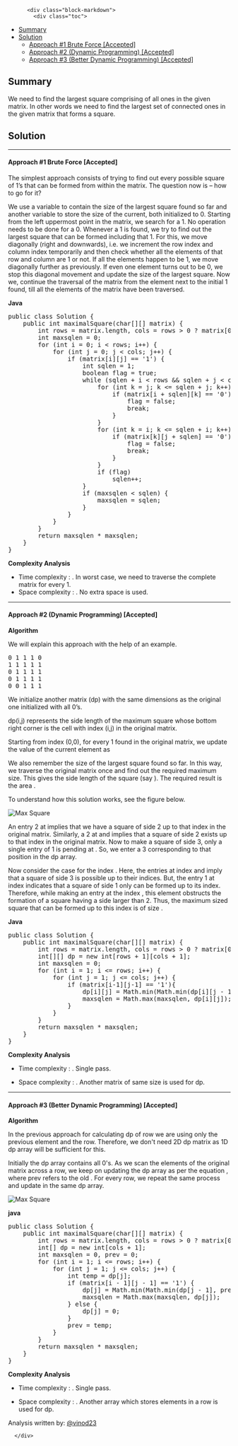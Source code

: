 <div class="article-body">
        
          <div class="block-markdown">
            <div class="toc">
<ul>
<li><a href="#summary">Summary</a></li>
<li><a href="#solution">Solution</a><ul>
<li><a href="#approach-1-brute-force-accepted">Approach #1 Brute Force [Accepted]</a></li>
<li><a href="#approach-2-dynamic-programming-accepted">Approach #2 (Dynamic Programming) [Accepted]</a></li>
<li><a href="#approach-3-better-dynamic-programming-accepted">Approach #3 (Better Dynamic Programming) [Accepted]</a></li>
</ul>
</li>
</ul>
</div>
<h2 id="summary">Summary</h2>
<p>We need to find the largest square comprising of all ones in the given <script type="math/tex; mode=display">m \times n</script> matrix. In other words we need to find the largest set of connected ones in the given matrix that forms a square.</p>
<h2 id="solution">Solution</h2>
<hr>
<h4 id="approach-1-brute-force-accepted">Approach #1 Brute Force [Accepted]</h4>
<p>The simplest approach consists of trying to find out every possible square of 1’s that can be formed from within the matrix. The question now is – how to go for it?</p>
<p>We use a variable to contain the size of the largest square found so far and another variable to store the size of the current, both initialized to 0. Starting from the left uppermost point in the matrix, we search for a 1. No operation needs to be done for a 0. Whenever a 1 is found, we try to find out the largest square that can be formed including that 1. For this, we move diagonally (right and downwards), i.e. we increment the row index and column index temporarily and then check whether all the elements of that row and column are 1 or not. If all the elements happen to be 1, we move diagonally further as previously. If even one element turns out to be 0, we stop this diagonal movement and update the size of the largest square. Now we, continue the traversal of the matrix from the element next to the initial 1 found, till all the elements of the matrix have been traversed.</p>
<p><strong>Java</strong></p>
<div class="codehilite"><pre><span></span><span class="kd">public</span> <span class="kd">class</span> <span class="nc">Solution</span> <span class="o">{</span>
    <span class="kd">public</span> <span class="kt">int</span> <span class="nf">maximalSquare</span><span class="o">(</span><span class="kt">char</span><span class="o">[][]</span> <span class="n">matrix</span><span class="o">)</span> <span class="o">{</span>
        <span class="kt">int</span> <span class="n">rows</span> <span class="o">=</span> <span class="n">matrix</span><span class="o">.</span><span class="na">length</span><span class="o">,</span> <span class="n">cols</span> <span class="o">=</span> <span class="n">rows</span> <span class="o">&gt;</span> <span class="mi">0</span> <span class="o">?</span> <span class="n">matrix</span><span class="o">[</span><span class="mi">0</span><span class="o">].</span><span class="na">length</span> <span class="o">:</span> <span class="mi">0</span><span class="o">;</span>
        <span class="kt">int</span> <span class="n">maxsqlen</span> <span class="o">=</span> <span class="mi">0</span><span class="o">;</span>
        <span class="k">for</span> <span class="o">(</span><span class="kt">int</span> <span class="n">i</span> <span class="o">=</span> <span class="mi">0</span><span class="o">;</span> <span class="n">i</span> <span class="o">&lt;</span> <span class="n">rows</span><span class="o">;</span> <span class="n">i</span><span class="o">++)</span> <span class="o">{</span>
            <span class="k">for</span> <span class="o">(</span><span class="kt">int</span> <span class="n">j</span> <span class="o">=</span> <span class="mi">0</span><span class="o">;</span> <span class="n">j</span> <span class="o">&lt;</span> <span class="n">cols</span><span class="o">;</span> <span class="n">j</span><span class="o">++)</span> <span class="o">{</span>
                <span class="k">if</span> <span class="o">(</span><span class="n">matrix</span><span class="o">[</span><span class="n">i</span><span class="o">][</span><span class="n">j</span><span class="o">]</span> <span class="o">==</span> <span class="sc">'1'</span><span class="o">)</span> <span class="o">{</span>
                    <span class="kt">int</span> <span class="n">sqlen</span> <span class="o">=</span> <span class="mi">1</span><span class="o">;</span>
                    <span class="kt">boolean</span> <span class="n">flag</span> <span class="o">=</span> <span class="kc">true</span><span class="o">;</span>
                    <span class="k">while</span> <span class="o">(</span><span class="n">sqlen</span> <span class="o">+</span> <span class="n">i</span> <span class="o">&lt;</span> <span class="n">rows</span> <span class="o">&amp;&amp;</span> <span class="n">sqlen</span> <span class="o">+</span> <span class="n">j</span> <span class="o">&lt;</span> <span class="n">cols</span> <span class="o">&amp;&amp;</span> <span class="n">flag</span><span class="o">)</span> <span class="o">{</span>
                        <span class="k">for</span> <span class="o">(</span><span class="kt">int</span> <span class="n">k</span> <span class="o">=</span> <span class="n">j</span><span class="o">;</span> <span class="n">k</span> <span class="o">&lt;=</span> <span class="n">sqlen</span> <span class="o">+</span> <span class="n">j</span><span class="o">;</span> <span class="n">k</span><span class="o">++)</span> <span class="o">{</span>
                            <span class="k">if</span> <span class="o">(</span><span class="n">matrix</span><span class="o">[</span><span class="n">i</span> <span class="o">+</span> <span class="n">sqlen</span><span class="o">][</span><span class="n">k</span><span class="o">]</span> <span class="o">==</span> <span class="sc">'0'</span><span class="o">)</span> <span class="o">{</span>
                                <span class="n">flag</span> <span class="o">=</span> <span class="kc">false</span><span class="o">;</span>
                                <span class="k">break</span><span class="o">;</span>
                            <span class="o">}</span>
                        <span class="o">}</span>
                        <span class="k">for</span> <span class="o">(</span><span class="kt">int</span> <span class="n">k</span> <span class="o">=</span> <span class="n">i</span><span class="o">;</span> <span class="n">k</span> <span class="o">&lt;=</span> <span class="n">sqlen</span> <span class="o">+</span> <span class="n">i</span><span class="o">;</span> <span class="n">k</span><span class="o">++)</span> <span class="o">{</span>
                            <span class="k">if</span> <span class="o">(</span><span class="n">matrix</span><span class="o">[</span><span class="n">k</span><span class="o">][</span><span class="n">j</span> <span class="o">+</span> <span class="n">sqlen</span><span class="o">]</span> <span class="o">==</span> <span class="sc">'0'</span><span class="o">)</span> <span class="o">{</span>
                                <span class="n">flag</span> <span class="o">=</span> <span class="kc">false</span><span class="o">;</span>
                                <span class="k">break</span><span class="o">;</span>
                            <span class="o">}</span>
                        <span class="o">}</span>
                        <span class="k">if</span> <span class="o">(</span><span class="n">flag</span><span class="o">)</span>
                            <span class="n">sqlen</span><span class="o">++;</span>
                    <span class="o">}</span>
                    <span class="k">if</span> <span class="o">(</span><span class="n">maxsqlen</span> <span class="o">&lt;</span> <span class="n">sqlen</span><span class="o">)</span> <span class="o">{</span>
                        <span class="n">maxsqlen</span> <span class="o">=</span> <span class="n">sqlen</span><span class="o">;</span>
                    <span class="o">}</span>
                <span class="o">}</span>
            <span class="o">}</span>
        <span class="o">}</span>
        <span class="k">return</span> <span class="n">maxsqlen</span> <span class="o">*</span> <span class="n">maxsqlen</span><span class="o">;</span>
    <span class="o">}</span>
<span class="o">}</span>
</pre></div>


<p><strong>Complexity Analysis</strong></p>
<ul>
<li>Time complexity : <script type="math/tex; mode=display">O\big((mn)^2\big)</script>. In worst case, we need to traverse the complete matrix for every 1.</li>
<li>Space complexity : <script type="math/tex; mode=display">O(1)</script>. No extra space is used.</li>
</ul>
<hr>
<h4 id="approach-2-dynamic-programming-accepted">Approach #2 (Dynamic Programming) [Accepted]</h4>
<p><strong>Algorithm</strong></p>
<p>We will explain this approach with the help of an example.</p>
<div class="codehilite"><pre><span></span>0 1 1 1 0
1 1 1 1 1
0 1 1 1 1
0 1 1 1 1
0 0 1 1 1
</pre></div>


<p>We initialize another matrix (dp) with the same dimensions as the original one initialized with all 0’s.</p>
<p>dp(i,j) represents the side length of the maximum square whose bottom right corner is the cell with index (i,j) in the original matrix. </p>
<p>Starting from index (0,0), for every 1 found in the original matrix, we update the value of the current element as </p>
<p>
<script type="math/tex; mode=display">
\text{dp}(i,\  j) = \min \big( \text{dp}(i-1,\  j),\  \text{dp}(i-1,\  j-1),\  \text{dp}(i,\  j-1) \big) + 1.
</script>
</p>
<p>We also remember the size of the largest square found so far. In this way, we traverse the original matrix once and find out the required maximum size. This gives the side length of the square (say <script type="math/tex; mode=display">maxsqlen</script>). The required result is the area <script type="math/tex; mode=display">maxsqlen^2</script>.</p>
<p>To understand how this solution works, see the figure below.</p>
<p><img alt="Max Square" src="https://leetcode.com/media/original_images/221_Maximal_Square.PNG?raw=true"></p>
<p>An entry 2 at <script type="math/tex; mode=display">(1, 3)</script> implies that we have a square of side 2 up to that index in the original matrix. Similarly, a 2 at <script type="math/tex; mode=display">(1, 2)</script> and <script type="math/tex; mode=display">(2, 2)</script> implies that a square of side 2 exists up to that index in the original matrix. Now to make a square of side 3, only a single entry of 1 is pending at <script type="math/tex; mode=display">(2, 3)</script>. So, we enter a 3 corresponding to that position in the dp array.</p>
<p>Now consider the case for the index <script type="math/tex; mode=display">(3, 4)</script>. Here, the entries at index <script type="math/tex; mode=display">(3, 3)</script> and <script type="math/tex; mode=display">(2, 3)</script> imply that a square of side 3 is possible up to their indices. But, the entry 1 at index <script type="math/tex; mode=display">(2, 4)</script> indicates that a square of side 1 only can be formed up to its index. Therefore, while making an entry at the index <script type="math/tex; mode=display">(3, 4)</script>, this element obstructs the formation of a square having a side larger than 2. Thus, the maximum sized square that can be formed up to this index is of size <script type="math/tex; mode=display">2\times2</script>.</p>
<p><strong>Java</strong></p>
<div class="codehilite"><pre><span></span><span class="kd">public</span> <span class="kd">class</span> <span class="nc">Solution</span> <span class="o">{</span>
    <span class="kd">public</span> <span class="kt">int</span> <span class="nf">maximalSquare</span><span class="o">(</span><span class="kt">char</span><span class="o">[][]</span> <span class="n">matrix</span><span class="o">)</span> <span class="o">{</span>
        <span class="kt">int</span> <span class="n">rows</span> <span class="o">=</span> <span class="n">matrix</span><span class="o">.</span><span class="na">length</span><span class="o">,</span> <span class="n">cols</span> <span class="o">=</span> <span class="n">rows</span> <span class="o">&gt;</span> <span class="mi">0</span> <span class="o">?</span> <span class="n">matrix</span><span class="o">[</span><span class="mi">0</span><span class="o">].</span><span class="na">length</span> <span class="o">:</span> <span class="mi">0</span><span class="o">;</span>
        <span class="kt">int</span><span class="o">[][]</span> <span class="n">dp</span> <span class="o">=</span> <span class="k">new</span> <span class="kt">int</span><span class="o">[</span><span class="n">rows</span> <span class="o">+</span> <span class="mi">1</span><span class="o">][</span><span class="n">cols</span> <span class="o">+</span> <span class="mi">1</span><span class="o">];</span>
        <span class="kt">int</span> <span class="n">maxsqlen</span> <span class="o">=</span> <span class="mi">0</span><span class="o">;</span>
        <span class="k">for</span> <span class="o">(</span><span class="kt">int</span> <span class="n">i</span> <span class="o">=</span> <span class="mi">1</span><span class="o">;</span> <span class="n">i</span> <span class="o">&lt;=</span> <span class="n">rows</span><span class="o">;</span> <span class="n">i</span><span class="o">++)</span> <span class="o">{</span>
            <span class="k">for</span> <span class="o">(</span><span class="kt">int</span> <span class="n">j</span> <span class="o">=</span> <span class="mi">1</span><span class="o">;</span> <span class="n">j</span> <span class="o">&lt;=</span> <span class="n">cols</span><span class="o">;</span> <span class="n">j</span><span class="o">++)</span> <span class="o">{</span>
                <span class="k">if</span> <span class="o">(</span><span class="n">matrix</span><span class="o">[</span><span class="n">i</span><span class="o">-</span><span class="mi">1</span><span class="o">][</span><span class="n">j</span><span class="o">-</span><span class="mi">1</span><span class="o">]</span> <span class="o">==</span> <span class="sc">'1'</span><span class="o">){</span>
                    <span class="n">dp</span><span class="o">[</span><span class="n">i</span><span class="o">][</span><span class="n">j</span><span class="o">]</span> <span class="o">=</span> <span class="n">Math</span><span class="o">.</span><span class="na">min</span><span class="o">(</span><span class="n">Math</span><span class="o">.</span><span class="na">min</span><span class="o">(</span><span class="n">dp</span><span class="o">[</span><span class="n">i</span><span class="o">][</span><span class="n">j</span> <span class="o">-</span> <span class="mi">1</span><span class="o">],</span> <span class="n">dp</span><span class="o">[</span><span class="n">i</span> <span class="o">-</span> <span class="mi">1</span><span class="o">][</span><span class="n">j</span><span class="o">]),</span> <span class="n">dp</span><span class="o">[</span><span class="n">i</span> <span class="o">-</span> <span class="mi">1</span><span class="o">][</span><span class="n">j</span> <span class="o">-</span> <span class="mi">1</span><span class="o">])</span> <span class="o">+</span> <span class="mi">1</span><span class="o">;</span>
                    <span class="n">maxsqlen</span> <span class="o">=</span> <span class="n">Math</span><span class="o">.</span><span class="na">max</span><span class="o">(</span><span class="n">maxsqlen</span><span class="o">,</span> <span class="n">dp</span><span class="o">[</span><span class="n">i</span><span class="o">][</span><span class="n">j</span><span class="o">]);</span>
                <span class="o">}</span>
            <span class="o">}</span>
        <span class="o">}</span>
        <span class="k">return</span> <span class="n">maxsqlen</span> <span class="o">*</span> <span class="n">maxsqlen</span><span class="o">;</span>
    <span class="o">}</span>
<span class="o">}</span>
</pre></div>


<p><strong>Complexity Analysis</strong></p>
<ul>
<li>
<p>Time complexity : <script type="math/tex; mode=display">O(mn)</script>. Single pass.</p>
</li>
<li>
<p>Space complexity : <script type="math/tex; mode=display">O(mn)</script>. Another matrix of same size is used for dp.</p>
</li>
</ul>
<hr>
<h4 id="approach-3-better-dynamic-programming-accepted">Approach #3 (Better Dynamic Programming) [Accepted]</h4>
<p><strong>Algorithm</strong></p>
<p>In the previous approach for calculating dp of <script type="math/tex; mode=display">i^{th}</script> row we are using only the previous element and the <script type="math/tex; mode=display">(i-1)^{th}</script> row. Therefore, we don't need 2D dp matrix as 1D dp array will be sufficient for this.</p>
<p>Initially the dp array contains all 0's. As we scan the elements of the original matrix across a row, we keep on updating the dp array as per the equation <script type="math/tex; mode=display">dp[j]=min(dp[j-1],dp[j],prev)</script>, where prev refers to the old <script type="math/tex; mode=display">dp[j-1]</script>. For every row, we repeat the same process and update in the same dp array.</p>
<p><img alt=" Max Square " src="https://leetcode.com/media/original_images/221_Maximal_Square1.png?raw=true"></p>
<p><strong>java</strong></p>
<div class="codehilite"><pre><span></span><span class="kd">public</span> <span class="kd">class</span> <span class="nc">Solution</span> <span class="o">{</span>
    <span class="kd">public</span> <span class="kt">int</span> <span class="nf">maximalSquare</span><span class="o">(</span><span class="kt">char</span><span class="o">[][]</span> <span class="n">matrix</span><span class="o">)</span> <span class="o">{</span>
        <span class="kt">int</span> <span class="n">rows</span> <span class="o">=</span> <span class="n">matrix</span><span class="o">.</span><span class="na">length</span><span class="o">,</span> <span class="n">cols</span> <span class="o">=</span> <span class="n">rows</span> <span class="o">&gt;</span> <span class="mi">0</span> <span class="o">?</span> <span class="n">matrix</span><span class="o">[</span><span class="mi">0</span><span class="o">].</span><span class="na">length</span> <span class="o">:</span> <span class="mi">0</span><span class="o">;</span>
        <span class="kt">int</span><span class="o">[]</span> <span class="n">dp</span> <span class="o">=</span> <span class="k">new</span> <span class="kt">int</span><span class="o">[</span><span class="n">cols</span> <span class="o">+</span> <span class="mi">1</span><span class="o">];</span>
        <span class="kt">int</span> <span class="n">maxsqlen</span> <span class="o">=</span> <span class="mi">0</span><span class="o">,</span> <span class="n">prev</span> <span class="o">=</span> <span class="mi">0</span><span class="o">;</span>
        <span class="k">for</span> <span class="o">(</span><span class="kt">int</span> <span class="n">i</span> <span class="o">=</span> <span class="mi">1</span><span class="o">;</span> <span class="n">i</span> <span class="o">&lt;=</span> <span class="n">rows</span><span class="o">;</span> <span class="n">i</span><span class="o">++)</span> <span class="o">{</span>
            <span class="k">for</span> <span class="o">(</span><span class="kt">int</span> <span class="n">j</span> <span class="o">=</span> <span class="mi">1</span><span class="o">;</span> <span class="n">j</span> <span class="o">&lt;=</span> <span class="n">cols</span><span class="o">;</span> <span class="n">j</span><span class="o">++)</span> <span class="o">{</span>
                <span class="kt">int</span> <span class="n">temp</span> <span class="o">=</span> <span class="n">dp</span><span class="o">[</span><span class="n">j</span><span class="o">];</span>
                <span class="k">if</span> <span class="o">(</span><span class="n">matrix</span><span class="o">[</span><span class="n">i</span> <span class="o">-</span> <span class="mi">1</span><span class="o">][</span><span class="n">j</span> <span class="o">-</span> <span class="mi">1</span><span class="o">]</span> <span class="o">==</span> <span class="sc">'1'</span><span class="o">)</span> <span class="o">{</span>
                    <span class="n">dp</span><span class="o">[</span><span class="n">j</span><span class="o">]</span> <span class="o">=</span> <span class="n">Math</span><span class="o">.</span><span class="na">min</span><span class="o">(</span><span class="n">Math</span><span class="o">.</span><span class="na">min</span><span class="o">(</span><span class="n">dp</span><span class="o">[</span><span class="n">j</span> <span class="o">-</span> <span class="mi">1</span><span class="o">],</span> <span class="n">prev</span><span class="o">),</span> <span class="n">dp</span><span class="o">[</span><span class="n">j</span><span class="o">])</span> <span class="o">+</span> <span class="mi">1</span><span class="o">;</span>
                    <span class="n">maxsqlen</span> <span class="o">=</span> <span class="n">Math</span><span class="o">.</span><span class="na">max</span><span class="o">(</span><span class="n">maxsqlen</span><span class="o">,</span> <span class="n">dp</span><span class="o">[</span><span class="n">j</span><span class="o">]);</span>
                <span class="o">}</span> <span class="k">else</span> <span class="o">{</span>
                    <span class="n">dp</span><span class="o">[</span><span class="n">j</span><span class="o">]</span> <span class="o">=</span> <span class="mi">0</span><span class="o">;</span>
                <span class="o">}</span>
                <span class="n">prev</span> <span class="o">=</span> <span class="n">temp</span><span class="o">;</span>
            <span class="o">}</span>
        <span class="o">}</span>
        <span class="k">return</span> <span class="n">maxsqlen</span> <span class="o">*</span> <span class="n">maxsqlen</span><span class="o">;</span>
    <span class="o">}</span>
<span class="o">}</span>
</pre></div>


<p><strong>Complexity Analysis</strong></p>
<ul>
<li>
<p>Time complexity : <script type="math/tex; mode=display">O(mn)</script>. Single pass.</p>
</li>
<li>
<p>Space complexity : <script type="math/tex; mode=display">O(n)</script>. Another array which stores elements in a row is used for dp.</p>
</li>
</ul>
<p>Analysis written by: <a href="https://leetcode.com/vinod23">@vinod23</a></p>
          </div>
        
      </div>